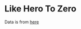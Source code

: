 # Like Hero To Zero

Data is from [here](https://databank.worldbank.org/reports.aspx?source=2&series=EN.ATM.CO2E.KT&country=#)
